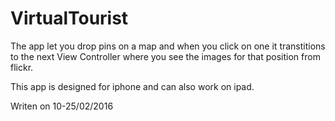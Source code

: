 # VirtualTourist

The app let you drop pins on a map and when you click on one it transtitions to the next View Controller where you see the images for that position from flickr. 

This app is designed for iphone and can also work on ipad.

Writen on 10-25/02/2016
